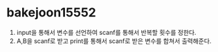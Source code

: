 bakejoon15552
======
1. input을 통해서 변수를 선언하여 scanf를 통해서 반복할 횟수를 정한다.
2. A,B을 scanf로 받고 print를 통해서 scanf로 받은 변수를 합쳐서 출력해준다. 